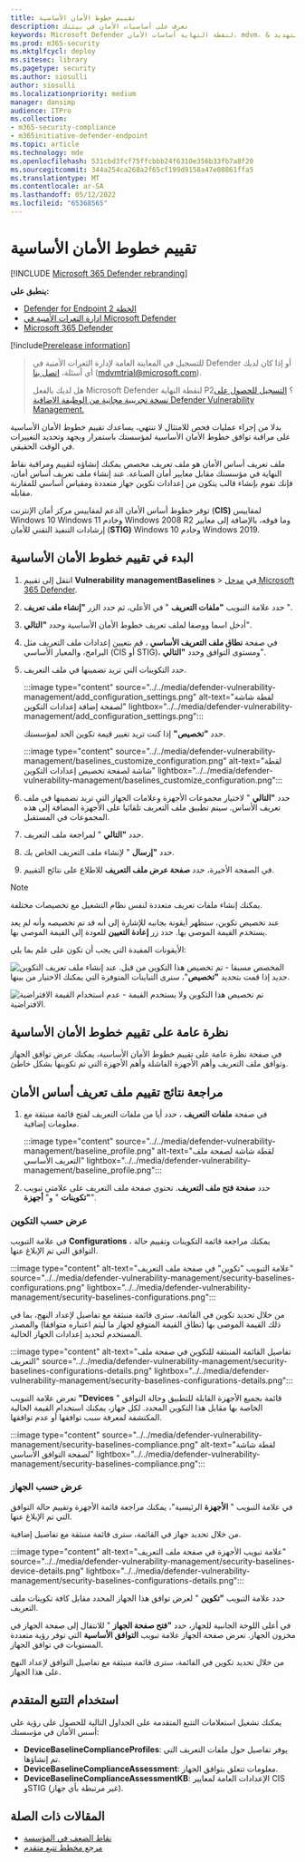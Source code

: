 ```yaml
---
title: تقييم خطوط الأمان الأساسية
description: تعرف على أساسيات الأمان في بيئتك
keywords: Microsoft Defender لنقطة النهاية أساسات الأمان، mdvm، & إدارة الثغرات الأمنية التهديد
ms.prod: m365-security
ms.mktglfcycl: deploy
ms.sitesec: library
ms.pagetype: security
ms.author: siosulli
author: siosulli
ms.localizationpriority: medium
manager: dansimp
audience: ITPro
ms.collection:
- m365-security-compliance
- m365initiative-defender-endpoint
ms.topic: article
ms.technology: mde
ms.openlocfilehash: 531cbd3fcf75ffcbbb24f6310e356b33fb7a8f20
ms.sourcegitcommit: 344a254ca268a2f65cf199d9158a47e08861ffa5
ms.translationtype: MT
ms.contentlocale: ar-SA
ms.lasthandoff: 05/12/2022
ms.locfileid: "65368565"
---
```

# <a name="security-baselines-assessment"></a>تقييم خطوط الأمان الأساسية

[!INCLUDE [Microsoft 365 Defender rebranding](../../includes/microsoft-defender.md)]

**ينطبق على:**

- [Defender for Endpoint الخطة 2](https://go.microsoft.com/fwlink/?linkid=2154037)
- [إدارة الثغرات الأمنية في Microsoft Defender](index.yml)
- [Microsoft 365 Defender](https://go.microsoft.com/fwlink/?linkid=2118804)

[!include[Prerelease information](../../includes/prerelease.md)]

> للتسجيل في المعاينة العامة لإدارة الثغرات الأمنية في Defender أو إذا كان لديك أي أسئلة، [اتصل بنا](mailto:mdvmtrial@microsoft.com) (mdvmtrial@microsoft.com).
>
> هل لديك بالفعل Microsoft Defender لنقطة النهاية P2؟ [التسجيل للحصول على نسخة تجريبية مجانية من الوظيفة الإضافية Defender Vulnerability Management.](https://signup.microsoft.com/get-started/signup?products=5908ecaa-b8a7-4a04-b6c0-d44fd934b6f2)

بدلا من إجراء عمليات فحص للامتثال لا تنتهي، يساعدك تقييم خطوط الأمان الأساسية على مراقبة توافق خطوط الأمان الأساسية لمؤسستك باستمرار وبجهد وتحديد التغييرات في الوقت الحقيقي.

ملف تعريف أساس الأمان هو ملف تعريف مخصص يمكنك إنشاؤه لتقييم ومراقبة نقاط النهاية في مؤسستك مقابل معايير أمان الصناعة. عند إنشاء ملف تعريف أساس أمان، فإنك تقوم بإنشاء قالب يتكون من إعدادات تكوين جهاز متعددة ومقياس أساسي للمقارنة مقابله.

توفر خطوط أساس الأمان الدعم لمقاييس مركز أمان الإنترنت (**CIS)** لمقاييس Windows 10 Windows 11 وخادم Windows 2008 R2 وما فوقه، بالإضافة إلى معايير إرشادات التنفيذ التقني للأمان (**STIG)** Windows 10 وخادم Windows 2019.

## <a name="get-started-with-security-baselines-assessment"></a>البدء في تقييم خطوط الأمان الأساسية

1. انتقل إلى تقييم **Vulnerability** **managementBaselines** >  في [مدخل Microsoft 365 Defender](https://security.microsoft.com).
2. حدد علامة التبويب **"ملفات التعريف** " في الأعلى، ثم حدد الزر **"إنشاء ملف تعريف** ".
3. أدخل اسما ووصفا لملف تعريف خطوط الأمان الأساسية وحدد **"التالي**".
4. في صفحة **نطاق ملف التعريف الأساسي** ، قم بتعيين إعدادات ملف التعريف مثل البرامج، والمعيار الأساسي (CIS أو STIG)، ومستوى التوافق وحدد **"التالي**".
5. حدد التكوينات التي تريد تضمينها في ملف التعريف.

   :::image type="content" source="../../media/defender-vulnerability-management/add_configuration_settings.png" alt-text="لقطة شاشة لصفحة إضافة إعدادات التكوين" lightbox="../../media/defender-vulnerability-management/add_configuration_settings.png":::

   حدد **"تخصيص"** إذا كنت تريد تغيير قيمة تكوين الحد لمؤسستك.

   :::image type="content" source="../../media/defender-vulnerability-management/baselines_customize_configuration.png" alt-text="لقطة شاشة لصفحة تخصيص إعدادات التكوين"  lightbox="../../media/defender-vulnerability-management/baselines_customize_configuration.png":::

6. حدد **"التالي** " لاختيار مجموعات الأجهزة وعلامات الجهاز التي تريد تضمينها في ملف تعريف الأساس. سيتم تطبيق ملف التعريف تلقائيا على الأجهزة المضافة إلى هذه المجموعات في المستقبل.
7. حدد **"التالي** " لمراجعة ملف التعريف.
8. حدد **"إرسال** " لإنشاء ملف التعريف الخاص بك.
9. في الصفحة الأخيرة، حدد **صفحة عرض ملف التعريف** للاطلاع على نتائج التقييم.

> [!Note]
> يمكنك إنشاء ملفات تعريف متعددة لنفس نظام التشغيل مع تخصيصات مختلفة.

 عند تخصيص تكوين، ستظهر أيقونة بجانبه للإشارة إلى أنه قد تم تخصيصه وأنه لم يعد يستخدم القيمة الموصى بها. حدد زر **إعادة التعيين** للعودة إلى القيمة الموصى بها.

الأيقونات المفيدة التي يجب أن تكون على علم بما يلي:

![التكوين](../../media/defender-vulnerability-management/previous_customization.png) المخصص مسبقا - تم تخصيص هذا التكوين من قبل. عند إنشاء ملف تعريف جديد إذا قمت بتحديد **"تخصيص**"، سترى التباينات المتوفرة التي يمكنك الاختيار من بينها.

![عدم استخدام القيمة الافتراضية](../../media/defender-vulnerability-management/customized_value.png) - تم تخصيص هذا التكوين ولا يستخدم القيمة الافتراضية.

## <a name="security-baselines-assessment-overview"></a>نظرة عامة على تقييم خطوط الأمان الأساسية

في صفحة نظرة عامة على تقييم خطوط الأمان الأساسية، يمكنك عرض توافق الجهاز وتوافق ملف التعريف وأهم الأجهزة الفاشلة وأهم الأجهزة التي تم تكوينها بشكل خاطئ.

## <a name="review-security-baseline-profile-assessment-results"></a>مراجعة نتائج تقييم ملف تعريف أساس الأمان

1. في صفحة **ملفات التعريف** ، حدد أيا من ملفات التعريف لفتح قائمة منبثقة مع معلومات إضافية.

   :::image type="content" source="../../media/defender-vulnerability-management/baseline_profile.png" alt-text="لقطة شاشة لصفحة ملف التعريف الأساسي" lightbox="../../media/defender-vulnerability-management/baseline_profile.png":::

2. حدد **صفحة فتح ملف التعريف**. تحتوي صفحة ملف التعريف على علامتي تبويب **"تكوينات** " و" **أجهزة**".

### <a name="view-by-configuration"></a>عرض حسب التكوين

في علامة التبويب **Configurations** ، يمكنك مراجعة قائمة التكوينات وتقييم حالة التوافق التي تم الإبلاغ عنها.

:::image type="content" alt-text="علامة التبويب &quot;تكوين&quot; في صفحة ملف التعريف" source="../../media/defender-vulnerability-management/security-baselines-configurations.png" lightbox="../../media/defender-vulnerability-management/security-baselines-configurations.png":::

من خلال تحديد تكوين في القائمة، سترى قائمة منبثقة مع تفاصيل لإعداد النهج، بما في ذلك القيمة الموصى بها (نطاق القيمة المتوقع لجهاز ما ليتم اعتباره متوافقا) والمصدر المستخدم لتحديد إعدادات الجهاز الحالية.

:::image type="content" alt-text="تفاصيل القائمة المنبثقة للتكوين في صفحة ملف التعريف" source="../../media/defender-vulnerability-management/security-baselines-configurations-details.png" lightbox="../../media/defender-vulnerability-management/security-baselines-configurations-details.png":::

تعرض علامة التبويب **"Devices** " قائمة بجميع الأجهزة القابلة للتطبيق وحالة التوافق الخاصة بها مقابل هذا التكوين المحدد. لكل جهاز، يمكنك استخدام القيمة الحالية المكتشفة لمعرفة سبب توافقها أو عدم توافقها.

   :::image type="content" source="../../media/defender-vulnerability-management/security-baselines-compliance.png" alt-text="لقطة شاشة لصفحة التوافق الأساسي" lightbox="../../media/defender-vulnerability-management/security-baselines-compliance.png":::

### <a name="view-by-device"></a>عرض حسب الجهاز

في علامة التبويب " **الأجهزة** الرئيسية"، يمكنك مراجعة قائمة الأجهزة وتقييم حالة التوافق التي تم الإبلاغ عنها.

من خلال تحديد جهاز في القائمة، سترى قائمة منبثقة مع تفاصيل إضافية.  

:::image type="content" alt-text="علامة تبويب الأجهزة في صفحة ملف التعريف" source="../../media/defender-vulnerability-management/security-baselines-device-details.png" lightbox="../../media/defender-vulnerability-management/security-baselines-configurations-details.png":::

حدد علامة التبويب **"تكوين** " لعرض توافق هذا الجهاز المحدد مقابل كافة تكوينات ملف التعريف.

في أعلى اللوحة الجانبية للجهاز، حدد **"فتح صفحة الجهاز** " للانتقال إلى صفحة الجهاز في مخزون الجهاز. تعرض صفحة الجهاز علامة تبويب **التوافق الأساسية** التي توفر رؤية متعددة المستويات في توافق الجهاز.

من خلال تحديد تكوين في القائمة، سترى قائمة منبثقة مع تفاصيل التوافق لإعداد النهج على هذا الجهاز.

## <a name="use-advanced-hunting"></a>استخدام التتبع المتقدم

يمكنك تشغيل استعلامات التتبع المتقدمة على الجداول التالية للحصول على رؤية على أسس الأمان في مؤسستك:

- **DeviceBaselineComplianceProfiles**: يوفر تفاصيل حول ملفات التعريف التي تم إنشاؤها.
- **DeviceBaselineComplianceAssessment**: معلومات تتعلق بتوافق الجهاز.
- **DeviceBaselineComplianceAssessmentKB**: الإعدادات العامة لمعايير CIS وSTIG (غير مرتبطة بأي جهاز).

## <a name="related-articles"></a>المقالات ذات الصلة

- [نقاط الضعف في المؤسسة](tvm-weaknesses.md)
- [مرجع مخطط تتبع متقدم](../defender-endpoint/advanced-hunting-schema-reference.md)
